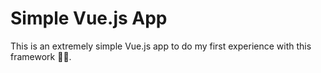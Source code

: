 # Simple Vue.js App

This is an extremely simple Vue.js app to do my first experience with this framework 🥼🧪.